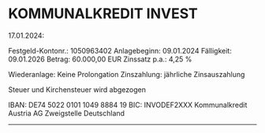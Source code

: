 # KOMMUNALKREDIT INVEST

17.01.2024:

Festgeld-Kontonr.: 1050963402
Anlagebeginn:  09.01.2024
Fälligkeit: 09.01.2026
Betrag: 60.000,00 EUR
Zinssatz p.a.: 4,25 %

Wiederanlage: Keine Prolongation
Zinszahlung: jährliche Zinsauszahlung

Steuer und Kirchensteuer wird abgezogen

IBAN: DE74 5022 0101 1049 8884 19
BIC: INVODEF2XXX
Kommunalkredit Austria AG Zweigstelle Deutschland

---
